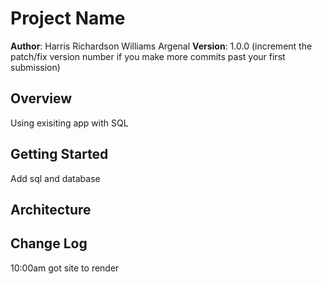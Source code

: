 # Project Name

**Author**: Harris Richardson Williams Argenal
**Version**: 1.0.0 (increment the patch/fix version number if you make more commits past your first submission)

## Overview
Using exisiting app with SQL

## Getting Started
Add sql and database

## Architecture

## Change Log
10:00am got site to render